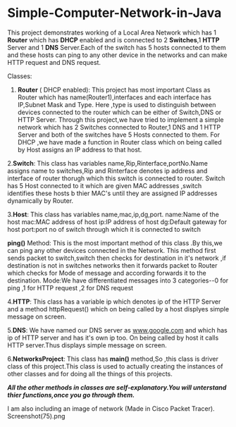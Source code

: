 # Simple-Computer-Network-in-Java

This project demonstrates working of a Local Area Network which has 1 **Router** which has **DHCP** enabled and is connected to 2 **Switches**,1 **HTTP** Server and 1 **DNS** Server.Each of the switch has 5 hosts connected to them and these hosts can ping to any other device in the networks and can make HTTP request and DNS request. 

Classes: 
1. **Router** ( DHCP enabled):
This project has most important Class as Router which has name(Router1),interfaces and each interface has IP,Subnet Mask and Type.
Here ,type is used to distinguish between devices connected to the router which can be either of Switch,DNS or HTTP Server.
Through this project,we have tried to implement a simple network which has 2 Switches connected to Router,1 DNS and 1 HTTP Server and both of the switches have 5 Hosts connected to them.
For DHCP ,we have made a function in Router class which on being called  by Host assigns an IP address to that host. 


2.**Switch**:
This class has variables name,Rip,Rinterface,portNo.Name assigns name to switches,Rip and Rinterface denotes ip address and interface of router thorugh which this switch is connected to router.
Switch has 5 Host connected to it which are given MAC addresses ,switch identifies these hosts b thier MAC's until they are assigned IP addresses dynamically by Router.


3.**Host**:
This class has variables name,mac,ip,dg,port.
name:Name of the host
mac:MAC address of host
ip:IP address of host
dg:Default gateway for host
port:port no of switch through which it is connected to switch

**ping()** Method: This is the most important method of this class .By this,we can ping any other devices connected in the Network.
This method first sends packet to switch,switch then checks for destination in it's network ,if destination is not in switches networks then it forwards packet to Router which checks for Mode of message and according forwards it to the destination.
Mode:We have differentiated messages into 3 categories--0 for ping ,1 for HTTP request ,2 for DNS request


4.**HTTP**:
This class has a variable ip which denotes ip of the HTTP Server and a method httpRequest() which on being called by a host displyes simple message on screen.

5.**DNS**:
We have named our DNS server as www.google.com and which has ip of HTTP server and has it's own ip too.
On being called by host it calls HTTP server.Thus displays simple message on screen.

6.**NetworksProject**:
This class has **main()** method,So ,this class is driver class of this project.This class is used to actually creating the instances of other classes and for doing all the things of this projects.


***All the other methods in classes are self-explanatory.You will unterstand thier functions,once you go through them.***


I am also including an image of network (Made in Cisco Packet Tracer).
Screenshot(75).png


